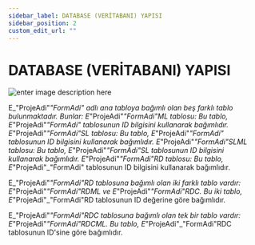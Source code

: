```yaml
---
sidebar_label: DATABASE (VERİTABANI) YAPISI
sidebar_position: 2
custom_edit_url: ""
---
```


# DATABASE (VERİTABANI) YAPISI
![enter image description here](https://docsbimser.blob.core.windows.net/imagecontainer/dbDiagram-6c6593d5-5def-4c23-981f-0a066867a939.png)

E_"ProjeAdi"_"FormAdi" adlı ana tabloya bağımlı olan beş farklı tablo bulunmaktadır. 
Bunlar:
E_"ProjeAdi"_"FormAdi"ML tablosu: Bu tablo, E_"ProjeAdi"_"FormAdi" tablosunun ID bilgisini kullanarak bağımlıdır.
E_"ProjeAdi"_"FormAdi"SL tablosu: Bu tablo, E_"ProjeAdi"_"FormAdi" tablosunun ID bilgisini kullanarak bağımlıdır.
E_"ProjeAdi"_"FormAdi"SLML tablosu: Bu tablo, E_"ProjeAdi"_"FormAdi"SL tablosunun ID bilgisini kullanarak bağımlıdır.
E_"ProjeAdi"_"FormAdi"RD tablosu: Bu tablo, E_"ProjeAdi"_"FormAdi" tablosunun ID bilgisini kullanarak bağımlıdır.

E_"ProjeAdi"_"FormAdi"RD tablosuna bağımlı olan iki farklı tablo vardır: E_"ProjeAdi"_"FormAdi"RDML ve E_"ProjeAdi"_"FormAdi"RDC. Bu iki tablo, E_"ProjeAdi"_"FormAdi"RD tablosunun ID değerine göre bağımlıdır.

E_"ProjeAdi"_"FormAdi"RDC tablosuna bağımlı olan tek bir tablo vardır: E_"ProjeAdi"_"FormAdi"RDCML. Bu tablo, E_"ProjeAdi"_"FormAdi"RDC tablosunun ID'sine göre bağımlıdır.

